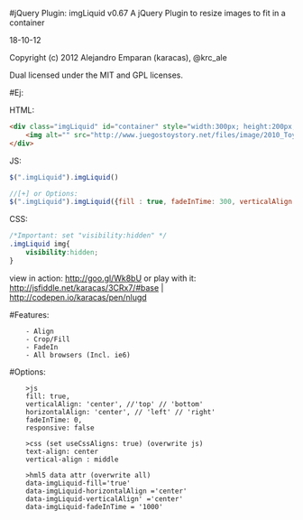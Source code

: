 #jQuery  Plugin: imgLiquid v0.67
A jQuery Plugin to resize images to fit in a container


18-10-12

Copyright (c) 2012 Alejandro Emparan (karacas), @krc_ale

Dual licensed under the MIT and GPL licenses.


#Ej:


HTML:
```html
<div class="imgLiquid" id="container" style="width:300px; height:200px;" data-imgLiquid-fill="false">
	<img alt="" src="http://www.juegostoystory.net/files/image/2010_Toy_Story_3_USLC12_Woody.jpg" />
</div>
```



JS:
```js
$(".imgLiquid").imgLiquid()

//[+] or Options:
$(".imgLiquid").imgLiquid({fill : true, fadeInTime: 300, verticalAlign: 'center', horizontalAlign: 'center'})
```



CSS:
```css
/*Important: set "visibility:hidden" */
.imgLiquid img{
    visibility:hidden;
}
```


view in action:		http://goo.gl/Wk8bU
or play with it:	http://jsfiddle.net/karacas/3CRx7/#base | http://codepen.io/karacas/pen/nlugd


#Features:
```
	- Align
	- Crop/Fill
	- FadeIn
	- All browsers (Incl. ie6)
```


#Options:
```
	>js
	fill: true,
	verticalAlign: 'center', //'top' // 'bottom'
	horizontalAlign: 'center', // 'left' // 'right'
	fadeInTime: 0,
	responsive: false
	
	>css (set useCssAligns: true) (overwrite js)
	text-align: center
	vertical-align : middle

	>hml5 data attr (overwrite all)
	data-imgLiquid-fill='true'
	data-imgLiquid-horizontalAlign ='center'
	data-imgLiquid-verticalAlign' ='center'
	data-imgLiquid-fadeInTime = '1000'
```

